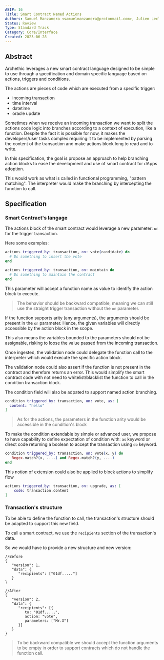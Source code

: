 ```yaml
---
AEIP: 16
Title: Smart Contract Named Actions
Authors: Samuel Manzanera <samuelmanzanera@protonmail.com>, Julien Leclerc <julien.leclerc05@protonmail.com>, Bastien Chamagne <bastien@archethic.net>
Status: Review
Type: Standard Track
Category: Core/Interface
Created: 2023-06-28
---
```


## Abstract

Archethic leverages a new smart contract language designed to be simple to use through a specification and domain specific language based on actions, triggers and conditions.

The actions are pieces of code which are executed from a specific trigger: 
- incoming transaction
- time interval
- datetime
- oracle update

Sometimes when we receive an incoming transaction we want to split the actions code logic into branches according to a context of execution, like a function.
Despite the fact it is possible for now, it makes the developers/user tasks complex requiring it to be implemented by parsing the content of the transaction and make actions block long to read and to write.

In this specification, the goal is propose an approach to help branching action blocks to ease the development and use of smart contract for dApps adoption.

This would work as what is called in functional programming,  "pattern matching".
The interpreter would make the branching by intercepting the function to call.

## Specification

### Smart Contract's langage 

The actions block of the smart contract would leverage a new parameter: `on` for the trigger transaction.

Here some examples:
```elixir
actions triggered_by: transaction, on: vote(candidate) do
  # Do something to insert the vote
end

actions triggered_by: transaction, on: maintain do
  # Do something to maintain the contract
end
```

This parameter will accept a function name as value to identify the action block to execute.

> The behavior should be backward compatible, meaning we can still use the straight trigger transaction without the `on` parameter.

If the function supports arity (any arguments), the arguments should be present in the `on` parameter.
Hence, the given variables will directly accessible by the action block in the scope.

This also means the variables bounded to the parameters should not be assignable, risking to loose the value passed from the incoming transaction. 

Once ingested, the validation node could delegate the function call to the interpreter which would execute the specific action block.

The validation node could also assert if the function is not present in the contract and therefore returns an error. 
This would simplify the smart contract code with not need to whitelist/blacklist the function to call in the condition transaction block.

The condition field will also be adpated to support named action branching.

```elixir
condition triggered_by: transaction, on: vote, as: [
  content: "hello"
]
```

> As for the actions, the parameters in the function arity would be accessible in the condition's block

To make the condition extendable by simple or advanced user, we propose to have capability to define expectation of condition with: `as` keyword or direct code returning a boolean to accept the transaction using `do` keyword.

```elixir
condition triggered_by: transaction, on: vote(x, y) do
   Regex.match?(x, ....) and Regex.match?(y, ....)
end
```
This notion of extension could also be applied to block actions to simplify flow

```elixir
actions triggered_by: transaction, on: upgrade, as: [
    code: transaction.content
]
```

### Transaction's structure

To be able to define the function to call, the transaction's structure should be adapted to support this new field.

To call a smart contract, we use the `recipients` section of the transaction's data.

So we would have to provide a new structure and new version:
```jsonc
//Before
{
   "version": 1,
   "data": {
      "recipients": ["01df....."]
   }  
}

//After
{
   "version": 2,
   "data": {
      "recipients": [{
         to: "01df.....", 
         action: "vote",
         parameters: ["Mr.X"]
      }]
   }  
}
```

> To be backward compatible we should accept the function arguments to be empty in order to support contracts which do not handle the function call.
